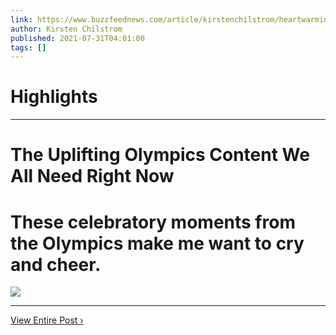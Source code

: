 ```yaml
---
link: https://www.buzzfeednews.com/article/kirstenchilstrom/heartwarming-photos-tokyo-olympics
author: Kirsten Chilstrom
published: 2021-07-31T04:01:00
tags: []
---
```

# Highlights


---
# The Uplifting Olympics Content We All Need Right Now
# These celebratory moments from the Olympics make me want to cry and cheer.

![](https://img.buzzfeed.com/buzzfeed-static/static/2021-07/30/18/tmp/f2384d0f65b4/tmp-name-2-4365-1627668632-6_dblbig.jpg)

---

[View Entire Post ›](https://www.buzzfeednews.com/article/kirstenchilstrom/heartwarming-photos-tokyo-olympics)